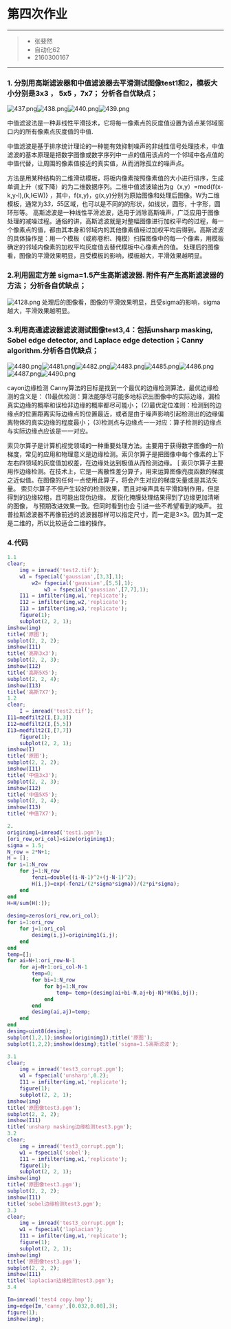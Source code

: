 # 第四次作业

------


> * 张斐然
> * 自动化62
> * 2160300167

------
### 1. 分别用高斯滤波器和中值滤波器去平滑测试图像test1和2，模板大小分别是3x3 ， 5x5 ，7x7； 分析各自优缺点；
![437.png](https://note.youdao.com/yws/res/156/WEBRESOURCEed0cba6462226d62b37f815745a3ff2f)![438.png](https://note.youdao.com/yws/res/158/WEBRESOURCE0d2f6f596932567dbfc5891b3dba89ec)![440.png](https://note.youdao.com/yws/res/162/WEBRESOURCEb65aefd52377323f014e156d9c7a7f8a)![439.png](https://note.youdao.com/yws/res/164/WEBRESOURCE6e79b9c20532f973a13bc50aa0bdb560)

中值滤波法是一种非线性平滑技术，它将每一像素点的灰度值设置为该点某邻域窗口内的所有像素点灰度值的中值.

中值滤波是基于排序统计理论的一种能有效抑制噪声的非线性信号处理技术，中值滤波的基本原理是把数字图像或数字序列中一点的值用该点的一个邻域中各点值的中值代替，让周围的像素值接近的真实值，从而消除孤立的噪声点。

方法是用某种结构的二维滑动模板，将板内像素按照像素值的大小进行排序，生成单调上升（或下降）的为二维数据序列。二维中值滤波输出为g（x,y）=med{f(x-k,y-l),(k,l∈W)} ，其中，f(x,y)，g(x,y)分别为原始图像和处理后图像。W为二维模板，通常为3*3，5*5区域，也可以是不同的的形状，如线状，圆形，十字形，圆环形等。
高斯滤波是一种线性平滑滤波，适用于消除高斯噪声，广泛应用于图像处理的减噪过程。通俗的讲，高斯滤波就是对整幅图像进行加权平均的过程，每一个像素点的值，都由其本身和邻域内的其他像素值经过加权平均后得到。高斯滤波的具体操作是：用一个模板（或称卷积、掩模）扫描图像中的每一个像素，用模板确定的邻域内像素的加权平均灰度值去替代模板中心像素点的值。
处理后的图像看，图像的平滑效果明显，且受模板的影响，模板越大，平滑效果越明显。
### 2.利用固定方差 sigma=1.5产生高斯滤波器. 附件有产生高斯滤波器的方法； 分析各自优缺点；
![4128.png](https://note.youdao.com/yws/res/173/WEBRESOURCEdfe799879814e7da1c4bf5e0dda3df1f)
处理后的图像看，图像的平滑效果明显，且受sigma的影响，sigma越大，平滑效果越明显。
### 3.利用高通滤波器滤波测试图像test3,4：包括unsharp masking, Sobel edge detector, and Laplace edge detection；Canny algorithm.分析各自优缺点；
![4480.png](https://note.youdao.com/yws/res/182/WEBRESOURCE1e9f86dc72a2f57f3cd46daa7fda6f2b)![4481.png](https://note.youdao.com/yws/res/184/WEBRESOURCE375725516cbb7c8c1129ee68336bfe35)![4482.png](https://note.youdao.com/yws/res/186/WEBRESOURCE15d53dade57b9e356c98914a0087a1b5)![4483.png](https://note.youdao.com/yws/res/189/WEBRESOURCE2e824211e4b18f9f8baab4007f3b7660)![4485.png](https://note.youdao.com/yws/res/191/WEBRESOURCE78208b2790f217ac685863776767f403)![4486.png](https://note.youdao.com/yws/res/193/WEBRESOURCE11c177c1daff2c1f9a95896209334dfe)![4487.png](https://note.youdao.com/yws/res/196/WEBRESOURCE926a5be3da7ee0d6801fa4466f7ca9bb)![4490.png](https://note.youdao.com/yws/res/199/WEBRESOURCE72385401ab71ab1d4cab09da4f0cece8)

cayon边缘检测
Canny算法的目标是找到一个最优的边缘检测算法，最优边缘检测的含义是： 
(1)最优检测：算法能够尽可能多地标识出图像中的实际边缘，漏检真实边缘的概率和误检非边缘的概率都尽可能小； 
(2)最优定位准则：检测到的边缘点的位置距离实际边缘点的位置最近，或者是由于噪声影响引起检测出的边缘偏离物体的真实边缘的程度最小； 
(3)检测点与边缘点一一对应：算子检测的边缘点与实际边缘点应该是一一对应。

索贝尔算子是计算机视觉领域的一种重要处理方法。主要用于获得数字图像的一阶梯度，常见的应用和物理意义是边缘检测。索贝尔算子是把图像中每个像素的上下左右四领域的灰度值加权差，在边缘处达到极值从而检测边缘。 [
索贝尔算子主要用作边缘检测。在技术上，它是一离散性差分算子，用来运算图像亮度函数的梯度之近似值。在图像的任何一点使用此算子，将会产生对应的梯度矢量或是其法矢量。
索贝尔算子不但产生较好的检测效果，而且对噪声具有平滑抑制作用，但是得到的边缘较粗，且可能出现伪边缘。
反锐化掩膜处理结果得到了边缘更加清晰的图像， 与预期改进效果一致。但同时看到也会 引进一些不希望看到的噪声。
拉普拉斯滤波器不再像前述的滤波器那样可以指定尺寸，而一定是3×3。因为其一定是二维的，所以比较适合二维的操作。
### 4.代码
```matlab
1.1
clear;
	img = imread('test2.tif');
	w1 = fspecial('gaussian',[3,3],1);
    	w2= fspecial('gaussian',[5,5],1);
        	w3 = fspecial('gaussian',[7,7],1);
	I11 = imfilter(img,w1,'replicate');
    I12 = imfilter(img,w2,'replicate');
    I13 = imfilter(img,w3,'replicate');
	figure(1);
    subplot(2, 2, 1);
imshow(img)
title('原图');
subplot(2, 2, 2);
imshow(I11)
title('高斯3x3');
subplot(2, 2, 3);
imshow(I12)
title('高斯5X5');
subplot(2, 2, 4);
imshow(I13)
title('高斯7X7');
1.2
clear;
	I = imread('test2.tif');
I11=medfilt2(I,[3,3])
I12=medfilt2(I,[5,5])
I13=medfilt2(I,[7,7])
	figure(1);
    subplot(2, 2, 1);
imshow(I)
title('原图');
subplot(2, 2, 2);
imshow(I11)
title('中值3x3');
subplot(2, 2, 3);
imshow(I12)
title('中值5X5');
subplot(2, 2, 4);
imshow(I13)
title('中值7X7');

2.
originimg1=imread('test1.pgm');
[ori_row,ori_col]=size(originimg1);
sigma = 1.5;      
N_row = 2*N+1;
H = [];                                        
for i=1:N_row
    for j=1:N_row
        fenzi=double((i-N-1)^2+(j-N-1)^2);
        H(i,j)=exp(-fenzi/(2*sigma*sigma))/(2*pi*sigma);
    end
end
H=H/sum(H(:));              
 
desimg=zeros(ori_row,ori_col);          
for i=1:ori_row                           
    for j=1:ori_col
        desimg(i,j)=originimg1(i,j);
    end
end
temp=[];
for ai=N+1:ori_row-N-1
    for aj=N+1:ori_col-N-1
        temp=0;
        for bi=1:N_row
            for bj=1:N_row
                temp= temp+(desimg(ai+bi-N,aj+bj-N)*H(bi,bj));
            end
        end
        desimg(ai,aj)=temp;
    end
end
desimg=uint8(desimg);
subplot(1,2,1);imshow(originimg1);title('原图');
subplot(1,2,2);imshow(desimg);title('sigma=1.5高斯滤波');

3.1
clear;
	img = imread('test3_corrupt.pgm');
	w1 = fspecial('unsharp',0.2);
	I11 = imfilter(img,w1,'replicate');
	figure(1);
    subplot(2, 2, 1);
imshow(img)
title('原图像test3.pgm');
subplot(2, 2, 2);
imshow(I11)
title('unsharp masking边缘检测test3.pgm');
3.2
clear;
	img = imread('test3_corrupt.pgm');
	w1 = fspecial('sobel');
	I11 = imfilter(img,w1,'replicate');
	figure(1);
    subplot(2, 2, 1);
imshow(img)
title('原图像test3.pgm');
subplot(2, 2, 2);
imshow(I11)
title('sobel边缘检测test3.pgm');
3.3
clear;
	img = imread('test3_corrupt.pgm');
	w1 = fspecial('laplacian');
	I11 = imfilter(img,w1,'replicate');
	figure(1);
    subplot(2, 2, 1);
imshow(img)
title('原图像test3.pgm');
subplot(2, 2, 2);
imshow(I11)
title('laplacian边缘检测test3.pgm');
3.4

Im=imread('test4 copy.bmp');
img=edge(Im,'canny',[0.032,0.08],3);
figure(1);
imshow(img);
